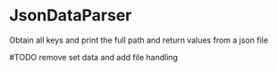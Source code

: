 # JsonDataParser
Obtain all keys and print the full path and return values from a json file

#TODO remove set data and add file handling
